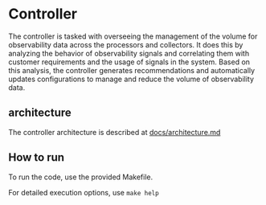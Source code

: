 # Controller

The controller is tasked with overseeing the management of the volume for observability data across the processors and
collectors. It does this by analyzing the behavior of observability signals and correlating them with customer
requirements and the usage of signals in the system. Based on this analysis, the controller generates recommendations
and automatically updates configurations to manage and reduce the volume of observability data.

## architecture

The controller architecture is described at [docs/architecture.md](docs/architecture.md)

## How to run

To run the code, use the provided Makefile.

For detailed execution options, use `make help`

